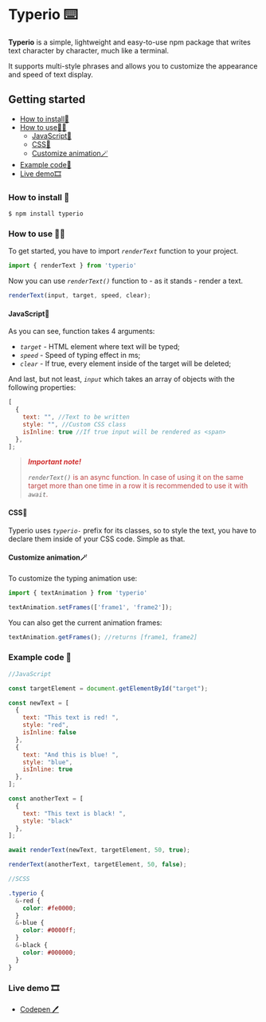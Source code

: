 # Typerio ⌨️

**Typerio** is a simple, lightweight and easy-to-use npm package that writes text character by character, much like a terminal.

It supports multi-style phrases and allows you to customize the appearance and speed of text display.

## Getting started

* [How to install📩](#how-to-install-)
* [How to use🤷‍♂️](#how-to-use-)
  * [JavaScript💛](#javascript)
  * [CSS💙](#css💙)
  * [Customize animation🪄](#customize-animation)
* [Example code👀](#example-code-)
* [Live demo🎞️](#live-demo-)

### How to install 📩

```console
$ npm install typerio
```

### How to use 🤷‍♂️

To get started, you have to import _`renderText`_ function to your project.

```javascript
import { renderText } from 'typerio'
```

Now you can use _`renderText()`_ function to - as it stands - render a text.

```javascript
renderText(input, target, speed, clear);
```

#### JavaScript💛

As you can see, function takes 4 arguments:

- _`target`_ - HTML element where text will be typed;
- _`speed`_ - Speed of typing effect in ms;
- _`clear`_ - If true, every element inside of the target will be deleted;

And last, but not least, _`input`_ which takes an array of objects with the following properties:

```javascript
[
  {
    text: "", //Text to be written
    style: "", //Custom CSS class
    isInline: true //If true input will be rendered as <span>
  },
];
```

><span style="color:#d12e2e; font-weight: bold;">_Important note!_</span>
>
>_`renderText()`_<span style="color:#bd4444;">  is an async function. In case of using it on the same target more than one time in a row it is recommended to use it with </span>_`await`_<span style="color:#bd4444;">.</span>


#### CSS💙

Typerio uses _`typerio-`_ prefix for its classes, so to style the text, you have to declare them inside of your CSS code. Simple as that.

#### Customize animation🪄

To customize the typing animation use:

```javascript
import { textAnimation } from 'typerio'

textAnimation.setFrames(['frame1', 'frame2']);
```
You can also get the current animation frames:

```javascript
textAnimation.getFrames(); //returns [frame1, frame2]
```

### Example code 👀

```javascript
//JavaScript

const targetElement = document.getElementById("target");

const newText = [
  {
    text: "This text is red! ",
    style: "red",
    isInline: false
  },
  {
    text: "And this is blue! ",
    style: "blue",
    isInline: true
  },
];

const anotherText = [
  {
    text: "This text is black! ",
    style: "black"
  },
];

await renderText(newText, targetElement, 50, true);

renderText(anotherText, targetElement, 50, false);
```

```scss
//SCSS

.typerio {
  &-red {
    color: #fe0000;
  }
  &-blue {
    color: #0000ff;
  }
  &-black {
    color: #000000;
  }
}
```
### Live demo 🎞️

* [Codepen 🖊️](https://codepen.io/pasiastazebra/pen/XWGqBLJ)